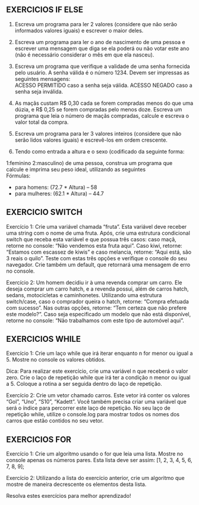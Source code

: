 ## EXERCICIOS IF ELSE 

1. Escreva	 um	 programa	 para	 ler	 2	 valores	 (considere	 que	 	 não	 serão	
informados	valores	iguais)	e	escrever	o	maior	deles.

2. Escreva	 um	 programa	 para	 ler	 o	 ano	 de	 nascimento	 de	 uma	 pessoa	 e	
escrever	 uma	 mensagem	 que	 diga	 se	 ela	 poderá	 ou	 não	 votar	 este	 ano	
(não	é	necessário	considerar	o	mês	em	que	ela	nasceu).

3. Escreva	 um	 programa	 que	 verifique	 a	 validade	 de	 uma	 senha	 fornecida	
pelo	 usuário.	 A	 senha	 válida	 é	 o	 número	 1234.	Devem	 ser	impressas	 as	
seguintes	mensagens:	
ACESSO	PERMITIDO	caso	a	senha	seja	válida.	
ACESSO	NEGADO	caso	a	senha	seja	inválida.

4. As	maçãs	 custam	 R$	 0,30	 cada	 se	 forem	 compradas	menos	 do	 que	 uma	
dúzia,	 e	 R$	 0,25	 se	 forem	 compradas	 pelo	 menos	 doze.	 Escreva	 um	
programa	 que	 leia	 o	 número	 de	 maçãs	 compradas,	 calcule	 e	 escreva	 o	
valor	total	da	compra.

5. Escreva	 um	 programa	 para	 ler	 3	 valores	 inteiros	 (considere	 que	 	 não	
serão	lidos	valores	iguais)	e	escrevê-los	em	ordem	crescente.

6. Tendo	 como	 entrada	 a	 altura	 e	 o	 sexo	 (codificado	 da	 seguinte	 forma:	

1:feminino	2:masculino) de	 uma	 pessoa,	 construa	 um	 programa	 que	
calcule	e	imprima	seu	peso	ideal,	utilizando	as	seguintes	
Fórmulas:	
- para	homens:	(72.7	*	Altura)	– 58	
- para	mulheres:	(62.1	*	Altura)	– 44.7

## EXERCICIO SWITCH

Exercício 1:
Crie uma variável chamada “fruta”. Esta variável deve receber uma string com o nome de uma fruta. Após, crie uma estrutura condicional switch que receba esta variável e que possua três casos: caso maçã, retorne no console: “Não vendemos esta fruta aqui”. Caso kiwi, retorne: “Estamos com escassez de kiwis” e caso melancia, retorne: “Aqui está, são 3 reais o quilo”. Teste com estas três opções e verifique o console do seu navegador. Crie também um default, que retornará uma mensagem de erro no console.

Exercício 2:
Um homem decidiu ir à uma revenda comprar um carro. Ele deseja comprar um carro hatch, e a revenda possui, além de carros hatch, sedans, motocicletas e caminhonetes. Utilizando uma estrutura switch/case, caso o comprador queira o hatch, retorne: “Compra efetuada com sucesso”. Nas outras opções, retorne: “Tem certeza que não prefere este modelo?”. Caso seja especificado um modelo que não está disponível, retorne no console: “Não trabalhamos com este tipo de automóvel aqui”.

## EXERCICIOS WHILE 

Exercício 1:
Crie um laço while que irá iterar enquanto n for menor ou igual a 5. Mostre no console os valores obtidos.

Dica:
Para realizar este exercício, crie uma variável n que receberá o valor zero. Crie o laço de repetição while que irá ter a condição n menor ou igual a 5. Coloque a rotina a ser seguida dentro do laço de repetição.

 

Exercício 2:
Crie um vetor chamado carros. Este vetor irá conter os valores “Gol”, “Uno”, “S10”, “Kadett”. Você também precisa criar uma variável que será o índice para percorrer este laço de repetição. No seu laço de repetição while, utilize o console.log para mostrar todos os nomes dos carros que estão contidos no seu vetor.

## EXERCICIOS FOR 

Exercício 1:
Crie um algoritmo usando o for que leia uma lista. Mostre no console apenas os números pares. Esta lista deve ser assim: [1, 2, 3, 4, 5, 6, 7, 8, 9];

Exercício 2:
Utilizando a lista do exercício anterior, crie um algoritmo que mostre de maneira decrescente os elementos desta lista.

Resolva estes exercícios para melhor aprendizado!